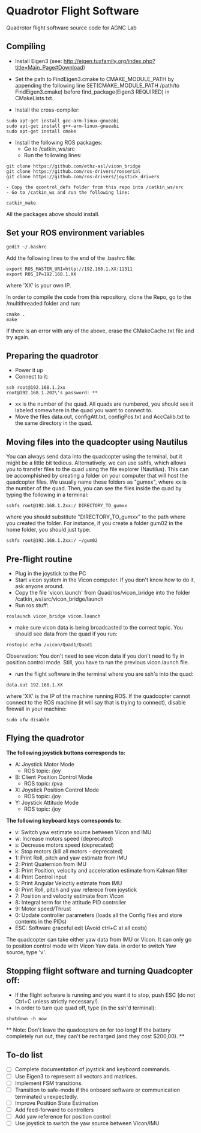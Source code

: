 # Quadrotor Flight Software
Quadrotor flight software source code for AGNC Lab

## Compiling

- Install Eigen3 (see: http://eigen.tuxfamily.org/index.php?title=Main_Page#Download)
- Set the path to FindEigen3.cmake to CMAKE_MODULE_PATH by appending the following line SET(CMAKE_MODULE_PATH /path/to FindEigen3.cmake) before find_package(Eigen3 REQUIRED) in CMakeLists.txt.

- Install the cross-compiler:

```shell
sudo apt-get install gcc-arm-linux-gnueabi
sudo apt-get install g++-arm-linux-gnueabi
sudo apt-get install cmake
```

- Install the following ROS packages:
    - Go to /catkin_ws/src
    - Run the following lines:
```shell
git clone https://github.com/ethz-asl/vicon_bridge
git clone https://github.com/ros-drivers/rosserial 
git clone https://github.com/ros-drivers/joystick_drivers
```
    - Copy the qcontrol_defs folder from this repo into /catkin_ws/src
    - Go to /catkin_ws and run the following line:
```shell
catkin_make
```
All the packages above should install.

## Set your ROS environment variables
```shell
gedit ~/.bashrc
```
Add the following lines to the end of the .bashrc file:

```shell
export ROS_MASTER_URI=http://192.168.1.XX:11311
export ROS_IP=192.168.1.XX
```
where 'XX' is your own IP.

In order to compile the code from this repository, clone the Repo, go to the /multithreaded folder and run:

```shell
cmake .
make
```
If there is an error with any of the above, erase the CMakeCache.txt file and try again.

## Preparing the quadrotor

* Power it up
* Connect to it:
```shell
ssh root@192.168.1.2xx
root@192.168.1.202\'s password: **
```
* xx is the number of the quad. All quads are numbered, you should see it labeled somewhere in the quad you want to connect to.
* Move the files data.out, configAtt.txt, configPos.txt and AccCalib.txt to the same directory in the quad.

## Moving files into the quadcopter using Nautilus

You can always send data into the quadcopter using the terminal, but it might be a little bit tedious. Alternatively, we can use sshfs, which allows you to transfer files to the quad using the file explorer (Nautilus). This can be accomphished by creating a folder on your computer that will host the quadcopter files. We usually name these folders as "gumxx", where xx is the number of the quad. Then, you can see the files inside the quad by typing the following in a terminal:
```shell
sshfs root@192.168.1.2xx:/ DIRECTORY_TO_gumxx
```
where you should substitute "DIRECTORY_TO_gumxx" to the path where you created the folder. For instance, if you create a folder gum02 in the home folder, you should just type:
```shell
sshfs root@192.168.1.2xx:/ ~/gum02
```

## Pre-flight routine

* Plug in the joystick to the PC
* Start vicon system in the Vicon computer. If you don't know how to do it, ask anyone around.
* Copy the file 'vicon.launch' from Quad/ros/vicon_bridge into the folder /catkin_ws/src/vicon_bridge/launch
* Run ros stuff: 
```shell
roslaunch vicon_bridge vicon.launch
```
* make sure vicon data is being broadcasted to the correct topic. You should see data from the quad if you run:
```shell
rostopic echo /vicon/Quad1/Quad1
```
Observation: You don't need to see vicon data if you don't need to fly in position control mode. Still, you have to run the previous vicon.launch file.
* run the flight software in the terminal where you are ssh's into the quad:

```shell
data.out 192.168.1.XX
```
where 'XX' is the IP of the machine running ROS. If the quadcopter cannot connect to the ROS machine (it will say that is trying to connect), disable firewall in your machine:
```shell
sudo ufw disable
```

## Flying the quadrotor

**The following joystick buttons corresponds to:**

* A: Joystick Motor Mode
	* ROS topic: /joy
* B: Client Position Control Mode
	* ROS topic: /pva
* X: Joystick Position Control Mode
	* ROS topic: /joy
* Y: Joystick Attitude Mode
	* ROS topic: /joy

**The following keyboard keys corresponds to:**

* v: Switch yaw estimate source between Vicon and IMU
* w: Increase motors speed (deprecated)
* s: Decrease motors speed (deprecated)
* k: Stop motors (kill all motors - deprecated)
* 1: Print Roll, pitch and yaw estimate from IMU
* 2: Print Quaternion from IMU
* 3: Print Position, velocity and acceleration estimate from Kalman filter
* 4: Print Control input
* 5: Print Angular Veloctiy estimate from IMU
* 6: Print Roll, pitch and yaw referece from joystick
* 7: Position and velocity estimate from Vicon
* 8: Integral term for the attitude PID controller
* 9: Motor speed/Thrust
* 0: Update controller parameters (loads all the Config files and store contents in the PIDs)
* ESC: Software graceful exit (Avoid ctrl+C at all costs)

The quadcopter can take either yaw data from IMU or Vicon. It can only go to position control mode with Vicon Yaw data. in order to switch Yaw source, type 'v'.

## Stopping flight software and turning Quadcopter off:

* If the flight software is running and you want it to stop, push ESC (do not Ctrl+C unless strictly necessary!).
* In order to turn que quad off, type (in the ssh'd terminal):
```shell
shutdown -h now
```
** Note: Don't leave the quadcopters on for too long! If the battery completely run out, they can't be recharged (and they cost $200,00). **

## To-do list

- [ ] Complete documentation of joystick and keyboard commands.
- [ ] Use Eigen3 to represent all vectors and matrices.
- [ ] Implement FSM transitions.
- [ ] Transition to safe-mode if the onboard software or communication terminated unexpectedly.
- [ ] Improve Position State Estimation
- [ ] Add feed-forward to controllers
- [ ] Add yaw reference for position control
- [ ] Use joystick to switch the yaw source between Vicon/IMU